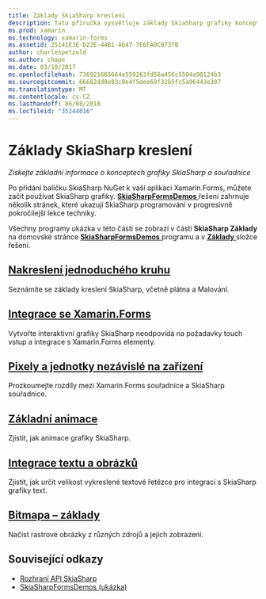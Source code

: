 ```yaml
---
title: Základy SkiaSharp kreslení
description: Tato příručka vysvětluje základy SkiaSharp grafiky koncepty a souřadnice v aplikacích Xamarin.Forms.
ms.prod: xamarin
ms.technology: xamarin-forms
ms.assetid: 25141E3E-D22E-44B1-A647-7E6FA0C9737B
author: charlespetzold
ms.author: chape
ms.date: 03/10/2017
ms.openlocfilehash: 736921665664e559263fd56a456c5504a90124b3
ms.sourcegitcommit: 66682dd8e93c0e4f5dee69f32b5fc5a96443e307
ms.translationtype: MT
ms.contentlocale: cs-CZ
ms.lasthandoff: 06/08/2018
ms.locfileid: "35244016"
---
```

# <a name="skiasharp-drawing-basics"></a>Základy SkiaSharp kreslení

_Získejte základní informace o konceptech grafiky SkiaSharp a souřadnice_

Po přidání balíčku SkiaSharp NuGet k vaší aplikaci Xamarin.Forms, můžete začít používat SkiaSharp grafiky. [ **SkiaSharpFormsDemos** ](https://developer.xamarin.com/samples/xamarin-forms/SkiaSharpForms/Demos/) řešení zahrnuje několik stránek, které ukazují SkiaSharp programování v progresivně pokročilejší lekce techniky.

Všechny programy ukázka v této části se zobrazí v části **SkiaSharp Základy** na domovské stránce [ **SkiaSharpFormsDemos** ](https://developer.xamarin.com/samples/xamarin-forms/SkiaSharpForms/Demos/) programu a v [ **Základy** ](https://github.com/xamarin/xamarin-forms-samples/tree/master/SkiaSharpForms/Demos/Demos/SkiaSharpFormsDemos/Basics) složce řešení.

## <a name="drawing-a-simple-circlecirclemd"></a>[Nakreslení jednoduchého kruhu](circle.md)

Seznámíte se základy kreslení SkiaSharp, včetně plátna a Malování.

## <a name="integrating-with-xamarinformsintegrationmd"></a>[Integrace se Xamarin.Forms](integration.md)

Vytvořte interaktivní grafiky SkiaSharp neodpovídá na požadavky touch vstup a integrace s Xamarin.Forms elementy.

## <a name="pixels-and-device-independent-unitspixelsmd"></a>[Pixely a jednotky nezávislé na zařízení](pixels.md)

Prozkoumejte rozdíly mezi Xamarin.Forms souřadnice a SkiaSharp souřadnice.

## <a name="basic-animationanimationmd"></a>[Základní animace](animation.md)

Zjistit, jak animace grafiky SkiaSharp.

## <a name="integrating-text-and-graphicstextmd"></a>[Integrace textu a obrázků](text.md)

Zjistit, jak určit velikost vykreslené textové řetězce pro integraci s SkiaSharp grafiky text.

## <a name="bitmap-basicsbitmapsmd"></a>[Bitmapa – základy](bitmaps.md)

Načíst rastrové obrázky z různých zdrojů a jejich zobrazení.


## <a name="related-links"></a>Související odkazy

- [Rozhraní API SkiaSharp](https://developer.xamarin.com/api/root/SkiaSharp/)
- [SkiaSharpFormsDemos (ukázka)](https://developer.xamarin.com/samples/xamarin-forms/SkiaSharpForms/Demos/)
